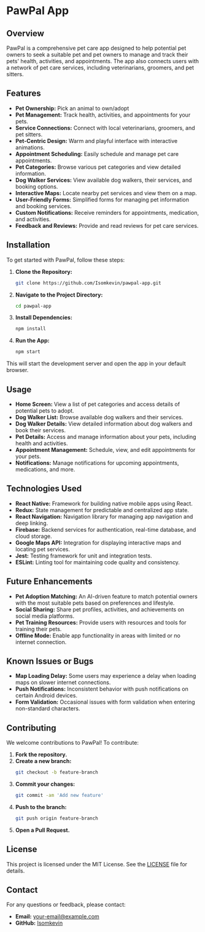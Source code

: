 # PawPal App

## Overview

PawPal is a comprehensive pet care app designed to help potential pet owners to seek a suitable pet and pet owners to manage and track their pets' health, activities, and appointments. The app also connects users with a network of pet care services, including veterinarians, groomers, and pet sitters.

## Features

- **Pet Ownership:** Pick an animal to own/adopt
- **Pet Management:** Track health, activities, and appointments for your pets.
- **Service Connections:** Connect with local veterinarians, groomers, and pet sitters.
- **Pet-Centric Design:** Warm and playful interface with interactive animations.
- **Appointment Scheduling:** Easily schedule and manage pet care appointments.
- **Pet Categories:** Browse various pet categories and view detailed information.
- **Dog Walker Services:** View available dog walkers, their services, and booking options.
- **Interactive Maps:** Locate nearby pet services and view them on a map.
- **User-Friendly Forms:** Simplified forms for managing pet information and booking services.
- **Custom Notifications:** Receive reminders for appointments, medication, and activities.
- **Feedback and Reviews:** Provide and read reviews for pet care services.

## Installation

To get started with PawPal, follow these steps:

1. **Clone the Repository:**
   ```bash
   git clone https://github.com/Isomkevin/pawpal-app.git
   ```
2. **Navigate to the Project Directory:**
   ```bash
   cd pawpal-app
   ```
3. **Install Dependencies:**
   ```bash
   npm install
   ```
4. **Run the App:**
   ```bash
   npm start
   ```

This will start the development server and open the app in your default browser.

## Usage

- **Home Screen:** View a list of pet categories and access details of potential pets to adopt.
- **Dog Walker List:** Browse available dog walkers and their services.
- **Dog Walker Details:** View detailed information about dog walkers and book their services.
- **Pet Details:** Access and manage information about your pets, including health and activities.
- **Appointment Management:** Schedule, view, and edit appointments for your pets.
- **Notifications:** Manage notifications for upcoming appointments, medications, and more.

## Technologies Used

- **React Native:** Framework for building native mobile apps using React.
- **Redux:** State management for predictable and centralized app state.
- **React Navigation:** Navigation library for managing app navigation and deep linking.
- **Firebase:** Backend services for authentication, real-time database, and cloud storage.
- **Google Maps API:** Integration for displaying interactive maps and locating pet services.
- **Jest:** Testing framework for unit and integration tests.
- **ESLint:** Linting tool for maintaining code quality and consistency.

## Future Enhancements

- **Pet Adoption Matching:** An AI-driven feature to match potential owners with the most suitable pets based on preferences and lifestyle.
- **Social Sharing:** Share pet profiles, activities, and achievements on social media platforms.
- **Pet Training Resources:** Provide users with resources and tools for training their pets.
- **Offline Mode:** Enable app functionality in areas with limited or no internet connection.

## Known Issues or Bugs

- **Map Loading Delay:** Some users may experience a delay when loading maps on slower internet connections.
- **Push Notifications:** Inconsistent behavior with push notifications on certain Android devices.
- **Form Validation:** Occasional issues with form validation when entering non-standard characters.

## Contributing

We welcome contributions to PawPal! To contribute:

1. **Fork the repository.**
2. **Create a new branch:**
   ```bash
   git checkout -b feature-branch
   ```
3. **Commit your changes:**
   ```bash
   git commit -am 'Add new feature'
   ```
4. **Push to the branch:**
   ```bash
   git push origin feature-branch
   ```
5. **Open a Pull Request.**

## License

This project is licensed under the MIT License. See the [LICENSE](LICENSE) file for details.

## Contact

For any questions or feedback, please contact:

- **Email:** your-email@example.com
- **GitHub:** [Isomkevin](https://github.com/Isomkevin)
